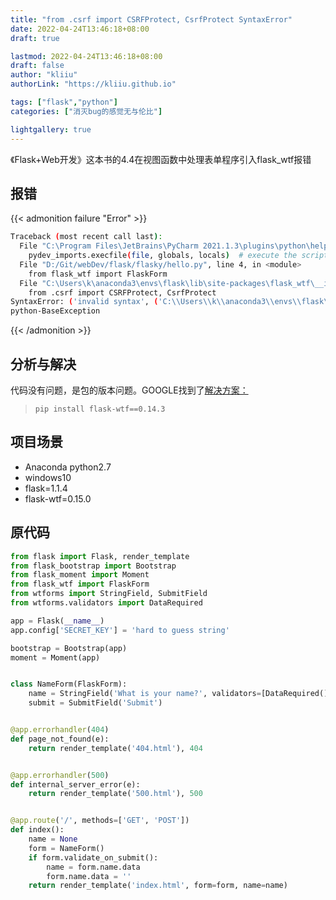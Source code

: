 ```yaml
---
title: "from .csrf import CSRFProtect, CsrfProtect SyntaxError"
date: 2022-04-24T13:46:18+08:00
draft: true

lastmod: 2022-04-24T13:46:18+08:00
draft: false
author: "kliiu"
authorLink: "https://kliiu.github.io"

tags: ["flask","python"]
categories: ["消灭bug的感觉无与伦比"]

lightgallery: true
---
```

《Flask+Web开发》这本书的4.4在视图函数中处理表单程序引入flask_wtf报错<!--more-->

## 报错

  {{< admonition failure "Error" >}}

```bash
Traceback (most recent call last):
  File "C:\Program Files\JetBrains\PyCharm 2021.1.3\plugins\python\helpers\pydev\pydevd.py", line 1483, in _exec
    pydev_imports.execfile(file, globals, locals)  # execute the script
  File "D:/Git/webDev/flask/flasky/hello.py", line 4, in <module>
    from flask_wtf import FlaskForm
  File "C:\Users\k\anaconda3\envs\flask\lib\site-packages\flask_wtf\__init__.py", line 1, in <module>
    from .csrf import CSRFProtect, CsrfProtect
SyntaxError: ('invalid syntax', ('C:\\Users\\k\\anaconda3\\envs\\flask\\lib\\site-packages\\flask_wtf\\csrf.py', 220, 55, "            dest = f'{view.__module__}.{view.__name__}'\n"))
python-BaseException
```

{{< /admonition  >}}

## 分析与解决

代码没有问题，是包的版本问题。GOOGLE找到了[解决方案：](https://stackoverflow.com/questions/67876074/syntaxerror-invalid-syntax-while-using-flask-wtf-package)

> `pip install flask-wtf==0.14.3`
## 项目场景

- Anaconda python2.7
- windows10
- flask=1.1.4
- flask-wtf=0.15.0


## 原代码

```python
from flask import Flask, render_template
from flask_bootstrap import Bootstrap
from flask_moment import Moment
from flask_wtf import FlaskForm
from wtforms import StringField, SubmitField
from wtforms.validators import DataRequired

app = Flask(__name__)
app.config['SECRET_KEY'] = 'hard to guess string'

bootstrap = Bootstrap(app)
moment = Moment(app)


class NameForm(FlaskForm):
    name = StringField('What is your name?', validators=[DataRequired()])
    submit = SubmitField('Submit')


@app.errorhandler(404)
def page_not_found(e):
    return render_template('404.html'), 404


@app.errorhandler(500)
def internal_server_error(e):
    return render_template('500.html'), 500


@app.route('/', methods=['GET', 'POST'])
def index():
    name = None
    form = NameForm()
    if form.validate_on_submit():
        name = form.name.data
        form.name.data = ''
    return render_template('index.html', form=form, name=name)

```
